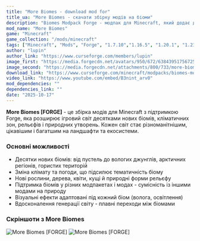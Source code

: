 ```yaml
---
title: "More Biomes - download mod for"
title_ua: "More Biomes - скачати збірку модів на біоми"
description: "Biomes Modpack Forge - модпак для Minecraft, який додає десятки нових біомів, ландшафтів, колонізацій природних зон та екологічних варіацій. Відкрий для себе нові світи та кліматичні пояси."
mod_name: "More Biomes"
game: "Minecraft"
game_collection: "/mods/minecraft"
tags: ["Minecraft", "Mods", "Forge", "1.7.10","1.16.5", "1.20.1", "1.21.1"]
author: "lupin"
author_link: "https://www.curseforge.com/members/lupin"
image_first: "https://media.forgecdn.net/avatars/950/672/638439517567251566.png"
image_second: "https://media.forgecdn.net/attachments/800/733/more-biomes-2.jpg"
download_link: "https://www.curseforge.com/minecraft/modpacks/biomes-modpack-forge/files/all?page=1&amp;pageSize=20"
video_link: "https://www.youtube.com/embed/B3nint_arv0"
mod_dependencies: ""
dependencies_link: ""
date: "2025-10-17"
---
```


**More Biomes [FORGE]** - це збірка модів для Minecraft з підтримкою Forge, яка розширює ігровий світ десятками нових біомів, кліматичних зон, рельєфів і природних утворень. Кожен світ стає різноманітнішим, цікавішим і багатшим на ландшафти та екосистеми.

### Основні можливості

- Десятки нових біомів: від пустель до вологих джунглів, арктичних регіонів, гористих територій
- Зміна клімату та погоди, що підсилює тематичність біому
- Нові рослини, дерева, квіти, кущі й природні форми рельєфу
- Підтримка біомів у різних модпакетах і модах - сумісність із іншими модами на природу
- Візуальні ефекти адаптовані під кожний біом (волога, освітлення)
- Вдосконалення генерації світу - плавні переходи між біомами

### Скріншоти з More Biomes
![More Biomes [FORGE]](https://media.forgecdn.net/attachments/800/734/more-biomes-3.jpg)
![More Biomes [FORGE]](https://media.forgecdn.net/attachments/800/736/more-biomes-5.jpg)
